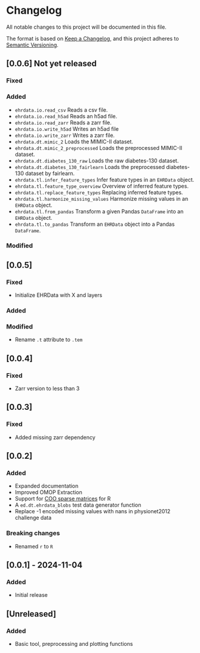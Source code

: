 # Changelog

All notable changes to this project will be documented in this file.

The format is based on [Keep a Changelog][],
and this project adheres to [Semantic Versioning][].

[keep a changelog]: https://keepachangelog.com/en/1.0.0/
[semantic versioning]: https://semver.org/spec/v2.0.0.html

## [0.0.6] Not yet released

### Fixed

### Added
- `ehrdata.io.read_csv` Reads a csv file.
- `ehrdata.io.read_h5ad` Reads an h5ad file.
- `ehrdata.io.read_zarr` Reads a zarr file.
- `ehrdata.io.write_h5ad` Writes an h5ad file
- `ehrdata.io.write_zarr` Writes a zarr file.
- `ehrdata.dt.mimic_2` Loads the MIMIC-II dataset.
- `ehrdata.dt.mimic_2_preprocessed` Loads the preprocessed MIMIC-II dataset.
- `ehrdata.dt.diabetes_130_raw` Loads the raw diabetes-130 dataset.
- `ehrdata.dt.diabetes_130_fairlearn` Loads the preprocessed diabetes-130 dataset by fairlearn.
- `ehrdata.tl.infer_feature_types` Infer feature types in an `EHRData` object.
- `ehrdata.tl.feature_type_overview` Overview of inferred feature types.
- `ehrdata.tl.replace_feature_types` Replacing inferred feature types.
- `ehrdata.tl.harmonize_missing_values` Harmonize missing values in an `EHRData` object.
- `ehrdata.tl.from_pandas` Transform a given Pandas `DataFrame` into an `EHRData` object.
- `ehrdata.tl.to_pandas` Transform an `EHRData` object into a Pandas `DataFrame`.


### Modified

## [0.0.5]

### Fixed

- Initialize EHRData with X and layers

### Added

### Modified

- Rename `.t` attribute to `.tem`

## [0.0.4]

### Fixed

- Zarr version to less than 3

## [0.0.3]

### Fixed

- Added missing zarr dependency

## [0.0.2]

### Added

- Expanded documentation
- Improved OMOP Extraction
- Support for [COO sparse matrices](https://github.com/pydata/sparse) for R
- A `ed.dt.ehrdata_blobs` test data generator function
- Replace -1 encoded missing values with nans in physionet2012 challenge data

### Breaking changes

- Renamed `r` to `R`

## [0.0.1] - 2024-11-04

### Added

- Initial release

## [Unreleased]

### Added

- Basic tool, preprocessing and plotting functions
